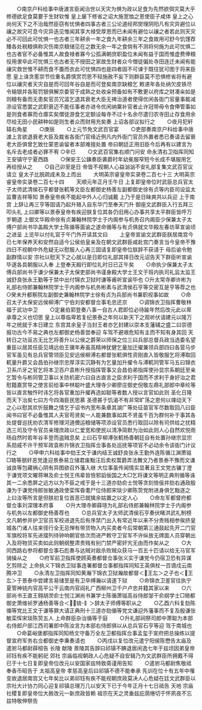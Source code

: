 <!-- { "loadSidebar": true } -->
　　○南京户科给事中唐澞言臣闻治世以天灾为惧为政以足食为先然欲弭灾莫大乎修德欲足食莫要于生财钦惟  皇上屡下修省之诏大施宽恤之恩使臣子咸体  皇上之心尚何天下之不治哉然臣窃有忧惧者四事古者三公论道经邦爕理阴阳凡有灾异避位以禳之故灾可息今灾异迭见惟闻其享大禄受厚恩而已未闻有避位以禳之者若此则天灾必不可回此可忧惧一也古者三年耕余一年之食九年耕余三年之食故用可舒今饥馑荐臻各处税粮俱称灾伤南京粮储见在之数无余一年之食倘有不测将何施为此可忧惧二也古者官不必备惟其人故食禄者寡今公孤满朝庶职盈位未闻有益于国而惟虚费俸粮役用隶卒此可忧惧三也古者无不授田之家故生财者众今僧徒偏处寺田连迁未闻有能禳灾救世惟不耕而食不蚕而衣此可忧惧四也是四者固不可谏于既往犹可图于将来臣愿  皇上诛贪慝崇节俭重名爵慎赏罚恩不轻施赦不妄下则群臣莫不恐惧修省将有避位以禳灾者天灾自是而可回年谷自是而可登矣南京缺粮乞  敕递年各处纳欠皮铁尽令输银并各赃罚银俱解京委官于成熟之处收籴预备如有不敷更以府库之财凑籴如是则粮有备而无患矣官员冗滥乞退其衰老大臣无禆治道者使得优闲各衙门官量事裁减添设官悉罢之武职衰迈不能任事者亦进令优闲纳粟补官者止许冠带毋令食俸管事如是则食者寡而仓廪实矣僧徒游食乞定额设每寺不过十名余尽遣归农寺田止存食用余尽给无田小民耕种如是则生者众而财用充矣奏  上诏各部议拟行之
　　○夜月犯轩辕右角星
　　○庚辰
　　○上元节免文武百官宴
　　○吏部奏南京户科给事中唐澞上言欲退衰老大臣及裁省各衙门官缘近例凡内外衙门官员外置者悉已奏请去留衰老大臣俱曾乞致仕蒙恩谕留者本部难擅处置  帝曰朝廷正用旧臣今后再有以建言为名斥去老成者必罪不宥
○辛巳
　　○文武百官集右顺门问安  命永清右卫指挥同知王安镇守宁夏西路
　　○保安王公鋉奏臣袭爵时年幼冕服窄短今长成不堪服用乞再给授从之
　　○自己卯至是日  帝皆不视朝人心益汹汹不安礼部复集文武百官议请立  皇太子比脱疏成未及上而出
　　大明英宗睿皇帝实录卷二百七十三
大明英宗睿皇帝实录卷二百七十四
　　天顺元年正月壬午日  上复即皇帝位时武臣总兵官太子太师武清侯石亨都督张軏等文臣左都御史杨善左副都御史徐有贞等内臣司设监太监曹吉祥等知  景泰皇帝疾不能起中外人心归诚戴  上乃于是日昧爽共以兵迎  上于南宫  上辞让再三亨等固请乃起升辂入自东华门至奉天门升  御座文武群臣入行五拜三叩头礼  上曰卿等以景泰皇帝有疾迎朕复位其各仍旧用心办事共享太平群臣皆呼万岁朝退  上御文华殿命徐有贞兼翰林院学士于内阁参与机务召内阁臣少保兼太子太傅户部尚书华盖殿大学士陈循等面谕之遂命循等与有贞俱就文华殿左春坊草宣谕顷之进呈  上览毕以付礼官于午门外开读其文曰
　　上皇帝宣谕文武群臣朕居南宫今已七年保养天和安然自适今公侯伯皇亲及在朝文武群臣咸赴宫门奏言当今皇帝不豫四日不视朝中外危疑无以慰服人心再三固请复即皇帝位朕辞不获请于  母后谕令勉副群情以安  宗社以慰天下之心就以是日即位礼部其择日改元诏告天下群臣听宣谕毕遂各具朝服以入奉  上登奉天殿行即位礼时日已正午矣
　　○命执少保兼太子太傅兵部尚书于谦少保兼太子太保吏部尚书谨身殿大学士王文于班内执司礼监太监王诚舒良张永王勤等于禁中出付锦衣卫狱时谦等甫听宣谕毕也
○升太常寺卿许彬为礼部右侍郎兼翰林院学士于内阁参与机务彬素与武清侯石亨等交密互是亨等荐之也
○癸未升都察院左副御史兼翰林院学士徐有贞为兵部尚书兼职视事如故
　　○命召太子太保安远侯柳溥广宁伯刘安都督佥事毛忠还京
　　○调锦衣卫指挥曹敬林福于武功中卫
　　○定襄伯郭登奏八事一自古人君即位必待踰年然后改元此以卑承尊之义也切思  皇上以尊临卑若复纪景泰之年何以新天下之观听伏请建元以隆万年之统就于本日建立  东宫其余皇子当封王者亦乞封建以崇本支藩辅之盛二曰崇德报功古今不易之典也左都御史杨善尝奉迎  车驾不避艰危知有主而不知有身其回  天转日之功亘古无比乞将善升以公侯之爵荣以师保之位三曰兵部总督兵政当选委名望重臣以居其任臣见靖远伯王骥年寿虽高精神犹健乞量加迁擢兼领兵部四曰各营马步官军虽见有总兵官管领臣见安远侯柳溥右都督张軏俱性资刚直入皆敬服乞将溥取回軏量升爵又会昌伯孙继宗忠厚淳实沉静有为乞量加升擢令与溥軏同管军马五曰锦衣卫系爪牙之官乞将本卫百户袁彬升授指挥管事又会昌伯弟指挥使孙显宗系朝廷至亲乞暂令与彬同管卫事以关防机密六曰自古直言之臣求利于国而不求利于身好治之君慰籍嘉赏导之使言前给事中林聪叶盛大理寺少卿廖庄御史倪敬左鼎礼部郎中章纶等皆以直言触忤时讳乞将各官重加升擢再选如聪等者数人授以言官如此则  圣化日隆而天下治矣七曰方今四海臣民思慕  圣德甚于饥渴不有非常旷荡之恩何以竦动天下之心以慰其欢忻鼓舞之情乞于诏书内宽布条章其湖广等处征苗官军尽数取回八曰臣闻书曰官不必备惟其人夫官苟贤矣一人能兼数事如其不贤虽千百为群何补于事其各处提督巡抚劝农清军修理河道儧运粮储等项添设官员悉行取回以除有司供给之扰精选三司及守令官员亲理庶政以仁爱宽和使民以清净简默为治如此则人心自然欢悦雨旸自然时若年谷丰登而盗贼息矣  上曰石亨柳溥张軏杨善朝廷自有处置孙继宗显宗系勋戚不许干预军政袁彬升锦衣卫指挥佥事各处巡抚等项官不必动余令该衙门计议行之
　　○甲申六科给事中劾王文于谦内结王诚舒良张永王勤外连陈循江渊萧镃□辂等朋奸恶党逢迎景泰易立储君废黜汪后卖权鬻爵弄法舞文乃者景泰不豫而文谦诚良等包藏祸心阴有异图欲召外藩入继  大位事虽传闻情实显著且王文党古镛丁澄于谦党项文曜蒋琳及俞士悦王伟辈皆憸邪謟佞国之大□乞将谦文等明正典刑循等诛其一二余悉屏之远方以为不臣之戒于是十三道亦劾俞士悦等贪刻憸佞并劾右通政殷谦为于谦党侍郎张敏通政使栾恽昏耄尸位侍郎宋琰少卿陈贽党附进身俱乞黜逐之  上曰汝等所言是但朕初复位首恶已就擒余姑置之以定人心
　　○命左军都督府都督佥事刘深理本府事
　　○升大理寺卿薛瑄为礼部右侍郎兼翰林院学士于内阁参与机务以左都御史杨善荐也
　　○总兵官太子太师武清侯石亨奏伏睹洪武礼制榜文凡朝参并护卫官员军校进退先后有序禁门出入有常近年以来不分贵贱相参挨挤皇城各门诸人往来径行全无忌惮有带货物入内买卖者今后常朝第三通鼓起先开二门官军旗校将军先进摆列待钟响朝官依次而进严敕守卫官军不许纵放无牌面人员穿朝出入及将物货买卖如此则朝纲整肃贵贱有别门禁严密奸宄无由而作矣从之
　　○大同西路右参将都督佥事石彪奏与达贼对敌杀败贼众获马一百五十匹请以给无马官军骑操从之
　　○府军前卫指挥使顾英奏都督佥事张义实于谦党今仍宿卫恐有异谋乞剪除之  上命执义下锦衣卫狱事连署都督佥事都指挥同知王英俱杖一百谪戍云南腾冲卫
　　○永清左卫指挥同知黄瀚下锦衣卫狱瀚故都督＜王厷＞之子也＜王厷＞于景泰中尝建言易储至是有卫卒缚瀚以请遂下狱
　　○命锦衣卫差官往执宁夏管神铳内官高平公干云南内官阎礼广西柳州卫千户卢忠并籍其家以来
　　○六部尚书王直王翱胡濙俞士悦江渊尚书兼学士陈循萧镃高谷侍郎邹干俞纲学士□辂都御史萧维祯罗通杨善等合＜锍-釒＞辞太子师傅等职从之
　　○乙酉六科复劾陈循等党比王文于谦等罪大请正典刑十三道亦劾循等党文谦迎外藩事而不复及殷谦张敏栾恽宋琰陈贽五人  上命群臣杂治循等于庭
　　○升礼部祠祭司郎中萧聪为本部右侍郎户部江西司署郎中陈汝言为本部右侍郎俱以从总兵官石亨等迎  驾于南城也
　　○命葛峪堡都指挥同知杨文守备万全左卫都指挥佥事孟玺于宣府把总操练以提督宣府军务右佥都御史李秉奏请也
　　○丙戌以复位改元遣宁阳侯陈懋告太庙及遣驸马都尉薛桓告  长陵  献陵  景陵其告辞曰祁镇不腆退居闲逸七年于兹顷因弟皇帝祁钰有疾不能躬祀  郊社  宗庙临视朝政人心危疑不自安辑乃为文武群臣所拥戴不得已于十七日复即皇帝位改元以安国家兹特致斋谨用告知
　　○遣驸马都尉焦敬祗奉香币昭告于  太祖高皇帝  孝慈高皇后曰祁镇不德不能奉承  先训在位十有五年中罹变故退居南宫又七年矣比以弟祁钰有疾不能视朝庶政莫决人心危疑在廷文武群臣以  宗社大计协力同心迎复祁镇总理万几以安天下已于今年正月十七日祗告  天地  宗庙  社稷复即皇帝位大赦改元一新庶政皆赖  祖宗在天之灵垂兹庇荫惓切于怀夙夜不忘兹特敬伸祭告
